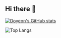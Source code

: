 ## Hi there 👋

<!--
**dyk4ever0/dyk4ever0** is a ✨ _special_ ✨ repository because its `README.md` (this file) appears on your GitHub profile.

Here are some ideas to get you started:

- 🔭 I’m currently working on ...
- 🌱 I’m currently learning ...
- 👯 I’m looking to collaborate on ...
- 🤔 I’m looking for help with ...
- 💬 Ask me about ...
- 📫 How to reach me: ...
- 😄 Pronouns: ...
- ⚡ Fun fact: ...
-->

[![Doyeon's GitHub stats](https://github-readme-stats.vercel.app/api?username=dyk4ever0&show_icons=true&theme=transparent)](https://github.com/dyk4ever0/github-readme-stats) 

![Top Langs](https://github-readme-stats.vercel.app/api/top-langs/?username=dyk4ever0&layout=compact&theme=transparent)
